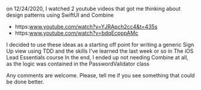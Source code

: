  on 12/24/2020, I watched 2 youtube videos that got me thinking about design patterns using SwiftUI and Combine
* https:www.youtube.com/watch?v=YJRApch2cc4&t=435s
* https:www.youtube.com/watch?v=bdqEcpppAMc

 I decided to use these ideas as a starting off point for writing a generic Sign Up view using TDD and the skills I've learned the last week or so in The iOS Lead Essentials course
 In the end, I ended up not needing Combine at all, as the logic was contained in the PasswordValidator class

Any comments are welcome.  Please, tell me if you see something that could be done better.
